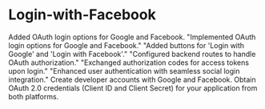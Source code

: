 # Login-with-Facebook

Added OAuth login options for Google and Facebook.
"Implemented OAuth login options for Google and Facebook."
"Added buttons for 'Login with Google' and 'Login with Facebook'."
"Configured backend routes to handle OAuth authorization."
"Exchanged authorization codes for access tokens upon login."
"Enhanced user authentication with seamless social login integration."
Create developer accounts with Google and Facebook.
Obtain OAuth 2.0 credentials (Client ID and Client Secret) for your application from both platforms.
